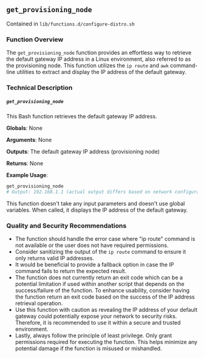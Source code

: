 ## `get_provisioning_node`

Contained in `lib/functions.d/configure-distro.sh`

### Function Overview
The `get_provisioning_node` function provides an effortless way to retrieve the default gateway IP address in a Linux environment, also referred to as the provisioning node. This function utilizes the `ip route` and `awk` command-line utilities to extract and display the IP address of the default gateway.

### Technical Description
##### `get_provisioning_node`
This Bash function retrieves the default gateway IP address.

**Globals**: None

**Arguments**: None

**Outputs**: The default gateway IP address (provisioning node)

**Returns**: None

**Example Usage**:
```bash
get_provisioning_node
# Output: 192.168.1.1 (actual output differs based on network configuration)
```
This function doesn't take any input parameters and doesn't use global variables. When called, it displays the IP address of the default gateway.

### Quality and Security Recommendations
- The function should handle the error case where "ip route" command is not available or the user does not have required permissions.
- Consider sanitizing the output of the `ip route` command to ensure it only returns valid IP addresses.
- It would be beneficial to provide a fallback option in case the IP command fails to return the expected result.
- The function does not currently return an exit code which can be a potential limitation if used within another script that depends on the success/failure of the function. To enhance usability, consider having the function return an exit code based on the success of the IP address retrieval operation.
- Use this function with caution as revealing the IP address of your default gateway could potentially expose your network to security risks. Therefore, it is recommended to use it within a secure and trusted environment.
- Lastly, always follow the principle of least privilege. Only grant permissions required for executing the function. This helps minimize any potential damage if the function is misused or mishandled.


